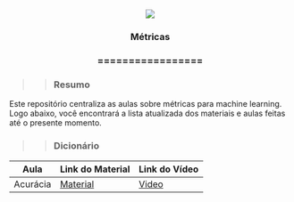 <h1 align="center">
<img src="https://img.shields.io/static/v1?label=METRICAS%20POR&message=TAH%20NA%20TEIA&color=7159c1&style=flat-square&logo=ghost"/>

<h3> <p align="center">Métricas </p> </h3>
<h3> <p align="center"> ================= </p> </h3>

>> <h3> Resumo </h3>

<p> Este repositório centraliza as aulas sobre métricas para machine learning. Logo abaixo, você encontrará a lista atualizada dos materiais e aulas feitas até o presente momento. </p>

>> <h3> Dicionário </h3>

| Aula                        | Link do Material        | Link do Vídeo |
|-----------------------------|-------------------------|--------------
| Acurácia                    | <a href="https://github.com/tahnateia/material_metricas/tree/main/acuracia"> Material </a>   | [Video](https://www.youtube.com/@TahNaTeia) |
